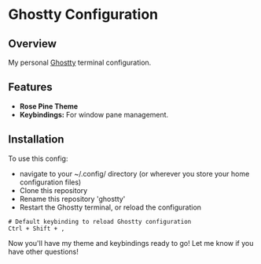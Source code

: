 # Ghostty Configuration

## Overview

My personal [Ghostty](https://ghostty.org) terminal configuration.

## Features

- **Rose Pine Theme**
- **Keybindings:** For window pane management.

## Installation

To use this config:

- navigate to your ~/.config/ directory (or wherever you store your home configuration files)
- Clone this repository
- Rename this repository 'ghostty' 
- Restart the Ghostty terminal, or reload the configuration

```
# Default keybinding to reload Ghostty configuration
Ctrl + Shift + ,
```

Now you'll have my theme and keybindings ready to go! Let me know if you have other questions!
